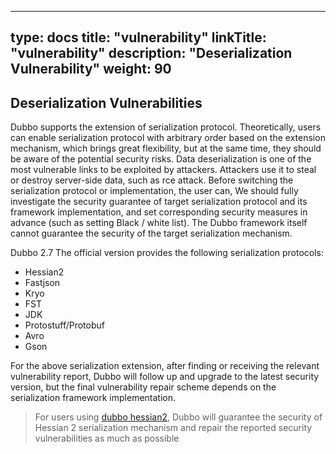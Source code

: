 
---
type: docs
title: "vulnerability"
linkTitle: "vulnerability"
description: "Deserialization Vulnerability"
weight: 90
---


## Deserialization Vulnerabilities
Dubbo supports the extension of serialization protocol. Theoretically, users can enable serialization protocol with arbitrary order based on the extension mechanism, which brings great flexibility, but at the same time, they should be aware of the potential security risks.
Data deserialization is one of the most vulnerable links to be exploited by attackers. Attackers use it to steal or destroy server-side data, such as rce attack. Before switching the serialization protocol or implementation, the user can,
We should fully investigate the security guarantee of target serialization protocol and its framework implementation, and set corresponding security measures in advance (such as setting Black / white list). The Dubbo framework itself cannot guarantee the security of the target serialization mechanism.

Dubbo 2.7 The official version provides the following serialization protocols:
* Hessian2
* Fastjson
* Kryo
* FST
* JDK
* Protostuff/Protobuf
* Avro
* Gson

For the above serialization extension, after finding or receiving the relevant vulnerability report, Dubbo will follow up and upgrade to the latest security version, but the final vulnerability repair scheme depends on the serialization framework implementation.
> For users using [dubbo hessian2](https://github.com/apache/dubbo-hessian-lite/releases), Dubbo will guarantee the security of Hessian 2 serialization mechanism and repair the reported security vulnerabilities as much as possible 
